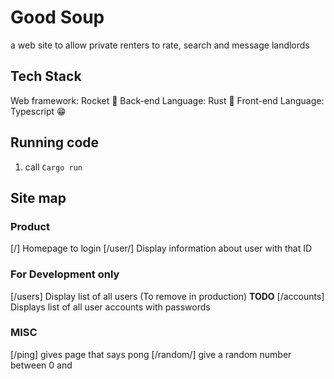 
# Good Soup
a web site to allow private renters to rate, search and message landlords

## Tech Stack

Web framework: Rocket 🚀
Back-end Language: Rust 🦀
Front-end Language: Typescript 😁


## Running code
 1. call `Cargo run`


## Site map

### Product
[/] Homepage to login
[/user/<id>] Display information about user with that ID
### For Development only
[/users] Display list of all users (To remove in production)
**TODO** [/accounts] Displays list of all user accounts with passwords
### MISC
[/ping] gives page that says pong
[/random/<max>] give a random number between 0 and <max>




